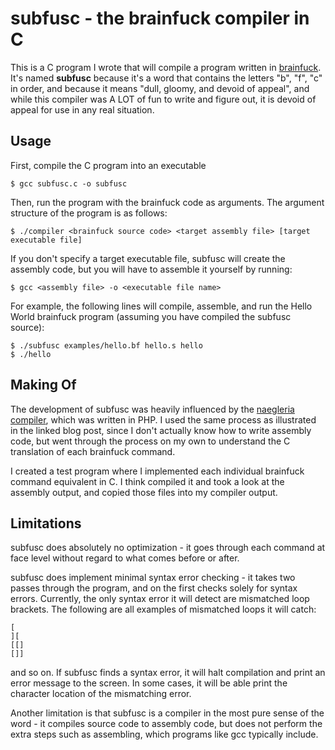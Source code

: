 # subfusc - the brainfuck compiler in C

This is a C program I wrote that will compile a program written in [brainfuck](https://en.wikipedia.org/wiki/Brainfuck).
It's named **subfusc** because it's a word that contains the letters "b", "f", "c" in order, and because it means "dull, gloomy, and devoid of appeal", and while this compiler was A LOT of fun to write and figure out, it is devoid of appeal for use in any real situation.

## Usage

First, compile the C program into an executable
```
$ gcc subfusc.c -o subfusc
```

Then, run the program with the brainfuck code as arguments.  The argument structure of the program is as follows:
```
$ ./compiler <brainfuck source code> <target assembly file> [target executable file]
```

If you don't specify a target executable file, subfusc will create the assembly code, but you will have to assemble it yourself by running:
```
$ gcc <assembly file> -o <executable file name>
```

For example, the following lines will compile, assemble, and run the Hello World brainfuck program (assuming you have compiled the subfusc source):
```
$ ./subfusc examples/hello.bf hello.s hello
$ ./hello
```

## Making Of
The development of subfusc was heavily influenced by the [naegleria compiler](https://igor.io/2014/10/27/compiling-brainfuck.html), which was written in PHP.  I used the same process as illustrated in the linked blog post, since I don't actually know how to write assembly code, but went through the process on my own to understand the C translation of each brainfuck command.

I created a test program where I implemented each individual brainfuck command equivalent in C.  I think compiled it and took a look at the assembly output, and copied those files into my compiler output.

## Limitations
subfusc does absolutely no optimization - it goes through each command at face level without regard to what comes before or after.  

subfusc does implement minimal syntax error checking - it takes two passes through the program, and on the first checks solely for syntax errors.  Currently, the only syntax error it will detect are mismatched loop brackets.  The following are all examples of mismatched loops it will catch:
```
[
][
[[]
[]]
```
and so on.  If subfusc finds a syntax error, it will halt compilation and print an error message to the screen. In some cases, it will be able print the character location of the mismatching error.

Another limitation is that subfusc is a compiler in the most pure sense of the word - it compiles source code to assembly code, but does not perform the extra steps such as assembling, which programs like gcc typically include.
